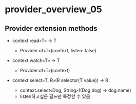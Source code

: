 # provider_overview_05

## Provider extension methods

* context.read`<`T`>` -> T
  * Provider.of`<`T`>`(context, listen: false)

* context.watch`<`T`>` -> T
  * Provider.of`<`T`>`(context)

* context.select`<`T, R`>`(R selector(T value)) -> R
  * context.select`<`Dog, String`>`((Dog dog) => dog.name)
  * listen하고싶은 필드만 특정할 수 있음
